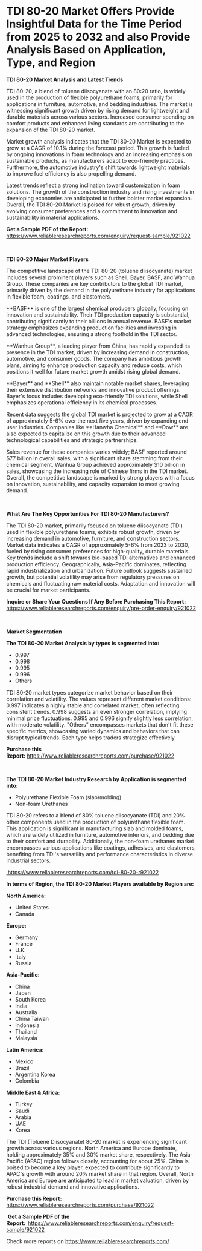 <p><h1>TDI 80-20 Market Offers Provide Insightful Data for the Time Period from 2025 to 2032 and also Provide Analysis Based on Application, Type, and Region</h1></p><p><strong>TDI 80-20 Market Analysis and Latest Trends</strong></p>
<p><p>TDI 80-20, a blend of toluene diisocyanate with an 80:20 ratio, is widely used in the production of flexible polyurethane foams, primarily for applications in furniture, automotive, and bedding industries. The market is witnessing significant growth driven by rising demand for lightweight and durable materials across various sectors. Increased consumer spending on comfort products and enhanced living standards are contributing to the expansion of the TDI 80-20 market.</p><p>Market growth analysis indicates that the TDI 80-20 Market is expected to grow at a CAGR of 10.1% during the forecast period. This growth is fueled by ongoing innovations in foam technology and an increasing emphasis on sustainable products, as manufacturers adapt to eco-friendly practices. Furthermore, the automotive industry's shift towards lightweight materials to improve fuel efficiency is also propelling demand.</p><p>Latest trends reflect a strong inclination toward customization in foam solutions. The growth of the construction industry and rising investments in developing economies are anticipated to further bolster market expansion. Overall, the TDI 80-20 Market is poised for robust growth, driven by evolving consumer preferences and a commitment to innovation and sustainability in material applications.</p></p>
<p><strong>Get a Sample PDF of the Report:&nbsp;</strong> <a href="https://www.reliableresearchreports.com/enquiry/request-sample/921022?utm_campaign=3281&utm_medium=2&utm_source=Github&utm_content=ia&utm_term=02042025&utm_id=tdi-80-20">https://www.reliableresearchreports.com/enquiry/request-sample/921022</a></p>
<p>&nbsp;</p>
<p><strong>TDI 80-20 Major Market Players</strong></p>
<p><p>The competitive landscape of the TDI 80-20 (toluene diisocyanate) market includes several prominent players such as Shell, Bayer, BASF, and Wanhua Group. These companies are key contributors to the global TDI market, primarily driven by the demand in the polyurethane industry for applications in flexible foam, coatings, and elastomers.</p><p>**BASF** is one of the largest chemical producers globally, focusing on innovation and sustainability. Their TDI production capacity is substantial, contributing significantly to their billions in annual revenue. BASF's market strategy emphasizes expanding production facilities and investing in advanced technologies, ensuring a strong foothold in the TDI sector.</p><p>**Wanhua Group**, a leading player from China, has rapidly expanded its presence in the TDI market, driven by increasing demand in construction, automotive, and consumer goods. The company has ambitious growth plans, aiming to enhance production capacity and reduce costs, which positions it well for future market growth amidst rising global demand.</p><p>**Bayer** and **Shell** also maintain notable market shares, leveraging their extensive distribution networks and innovative product offerings. Bayer's focus includes developing eco-friendly TDI solutions, while Shell emphasizes operational efficiency in its chemical processes.</p><p>Recent data suggests the global TDI market is projected to grow at a CAGR of approximately 5-6% over the next five years, driven by expanding end-user industries. Companies like **Hanwha Chemical** and **Dow** are also expected to capitalize on this growth due to their advanced technological capabilities and strategic partnerships.</p><p>Sales revenue for these companies varies widely; BASF reported around $77 billion in overall sales, with a significant share stemming from their chemical segment. Wanhua Group achieved approximately $10 billion in sales, showcasing the increasing role of Chinese firms in the TDI market. Overall, the competitive landscape is marked by strong players with a focus on innovation, sustainability, and capacity expansion to meet growing demand.</p></p>
<p>&nbsp;</p>
<p><strong>What Are The Key Opportunities For TDI 80-20 Manufacturers?</strong></p>
<p><p>The TDI 80-20 market, primarily focused on toluene diisocyanate (TDI) used in flexible polyurethane foams, exhibits robust growth, driven by increasing demand in automotive, furniture, and construction sectors. Market data indicates a CAGR of approximately 5-6% from 2023 to 2030, fueled by rising consumer preferences for high-quality, durable materials. Key trends include a shift towards bio-based TDI alternatives and enhanced production efficiency. Geographically, Asia-Pacific dominates, reflecting rapid industrialization and urbanization. Future outlook suggests sustained growth, but potential volatility may arise from regulatory pressures on chemicals and fluctuating raw material costs. Adaptation and innovation will be crucial for market participants.</p></p>
<p><strong>Inquire or Share Your Questions If Any Before Purchasing This Report:</strong> <a href="https://www.reliableresearchreports.com/enquiry/pre-order-enquiry/921022?utm_campaign=3281&utm_medium=2&utm_source=Github&utm_content=ia&utm_term=02042025&utm_id=tdi-80-20">https://www.reliableresearchreports.com/enquiry/pre-order-enquiry/921022</a></p>
<p>&nbsp;</p>
<p><strong>Market Segmentation</strong></p>
<p><strong>The TDI 80-20 Market Analysis by types is segmented into:</strong></p>
<p><ul><li>0.997</li><li>0.998</li><li>0.995</li><li>0.996</li><li>Others</li></ul></p>
<p><p>TDI 80-20 market types categorize market behavior based on their correlation and volatility. The values represent different market conditions: 0.997 indicates a highly stable and correlated market, often reflecting consistent trends. 0.998 suggests an even stronger correlation, implying minimal price fluctuations. 0.995 and 0.996 signify slightly less correlation, with moderate volatility. "Others" encompasses markets that don't fit these specific metrics, showcasing varied dynamics and behaviors that can disrupt typical trends. Each type helps traders strategize effectively.</p></p>
<p><strong>Purchase this Report:&nbsp;</strong><a href="https://www.reliableresearchreports.com/purchase/921022?utm_campaign=3281&utm_medium=2&utm_source=Github&utm_content=ia&utm_term=02042025&utm_id=tdi-80-20">https://www.reliableresearchreports.com/purchase/921022</a></p>
<p>&nbsp;</p>
<p><strong>The TDI 80-20 Market Industry Research by Application is segmented into:</strong></p>
<p><ul><li>Polyurethane Flexible Foam (slab/molding)</li><li>Non-foam Urethanes</li></ul></p>
<p><p>TDI 80-20 refers to a blend of 80% toluene diisocyanate (TDI) and 20% other components used in the production of polyurethane flexible foam. This application is significant in manufacturing slab and molded foams, which are widely utilized in furniture, automotive interiors, and bedding due to their comfort and durability. Additionally, the non-foam urethanes market encompasses various applications like coatings, adhesives, and elastomers, benefiting from TDI's versatility and performance characteristics in diverse industrial sectors.</p></p>
<p><a href="https://www.reliableresearchreports.com/tdi-80-20-r921022?utm_campaign=3281&utm_medium=2&utm_source=Github&utm_content=ia&utm_term=02042025&utm_id=tdi-80-20">&nbsp;https://www.reliableresearchreports.com/tdi-80-20-r921022</a></p>
<p><strong>In terms of Region, the TDI 80-20 Market Players available by Region are:</strong></p>
<p>
    <p> <strong> North America: </strong>
        <ul>
            <li>United States</li>
            <li>Canada</li>
        </ul>
        </p> 
    <p> <strong> Europe: </strong>
        <ul>
            <li>Germany</li>
            <li>France</li>
            <li>U.K.</li>
            <li>Italy</li>
            <li>Russia</li>
        </ul>
        </p> 
    <p> <strong> Asia-Pacific: </strong>
        <ul>
            <li>China</li>
            <li>Japan</li>
            <li>South Korea</li>
            <li>India</li>
            <li>Australia</li>
            <li>China Taiwan</li>
            <li>Indonesia</li>
            <li>Thailand</li>
            <li>Malaysia</li>
        </ul>
        </p> 
    <p> <strong> Latin America: </strong>
        <ul>
            <li>Mexico</li>
            <li>Brazil</li>
            <li>Argentina Korea</li>
            <li>Colombia</li>
        </ul>
        </p> 
    <p> <strong> Middle East & Africa: </strong>
        <ul>
            <li>Turkey</li>
            <li>Saudi</li>
            <li>Arabia</li>
            <li>UAE</li>
            <li>Korea</li>
        </ul>
    </p>
    </p>
<p><p>The TDI (Toluene Diisocyanate) 80-20 market is experiencing significant growth across various regions. North America and Europe dominate, holding approximately 35% and 30% market share, respectively. The Asia-Pacific (APAC) region follows closely, accounting for about 25%. China is poised to become a key player, expected to contribute significantly to APAC's growth with around 20% market share in that region. Overall, North America and Europe are anticipated to lead in market valuation, driven by robust industrial demand and innovative applications.</p></p>
<p><strong>Purchase this Report: </strong><a href="https://www.reliableresearchreports.com/purchase/921022?utm_campaign=3281&utm_medium=2&utm_source=Github&utm_content=ia&utm_term=02042025&utm_id=tdi-80-20">https://www.reliableresearchreports.com/purchase/921022</a></p>
<p>&nbsp;<strong>Get a Sample PDF of the Report:&nbsp;&nbsp;</strong><a href="https://www.reliableresearchreports.com/enquiry/request-sample/921022?utm_campaign=3281&utm_medium=2&utm_source=Github&utm_content=ia&utm_term=02042025&utm_id=tdi-80-20">https://www.reliableresearchreports.com/enquiry/request-sample/921022</a></p>
<p><strong></strong></p>
<p>Check more reports on <a href="https://www.reliableresearchreports.com/?utm_campaign=3281&utm_medium=2&utm_source=Github&utm_content=ia&utm_term=02042025&utm_id=tdi-80-20">https://www.reliableresearchreports.com/</a></p>